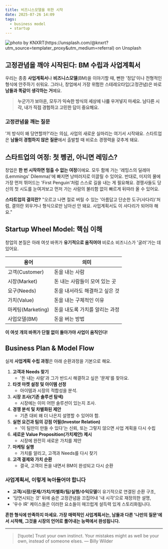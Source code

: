 ```yaml
---
title: 비즈니스모델을 위한 시작
date: 2025-07-26 14:09
tags:
  - business model
  - startup
---
```


![photo by KNXRT(https://unsplash.com/@knxrt?utm_source=templater_proxy&utm_medium=referral) on Unsplash](https://images.unsplash.com/photo-1674056982333-5a2f304e4906?crop=entropy&cs=srgb&fm=jpg&ixid=M3w2NDU1OTF8MHwxfHJhbmRvbXx8fHx8fHx8fDE3NTM1MDY1OTl8&ixlib=rb-4.1.0&q=85&w=800&h=460)

## 고정관념을 깨야 시작된다: BM 수립과 사업계획서

우리는 종종 **사업계획서**나 **비즈니스모델**(BM)을 이야기할 때, 뻔한 '정답'이나 전형적인 형식에 안주하기 쉬워요.
그러나, 창업에서 가장 위험한 스테레오타입(고정관념)은 바로 **남들과 똑같이 생각하는 거**예요.

> **누군가가 보아온, 모두가 익숙한 방식의 세상에 나를 우겨넣지 마세요.
> 남다른 시각, 내가 직접 경험하고 고민한 답이 중요해요.**

### 고정관념을 깨는 질문

'저 방식이 왜 당연할까?'라는 의심, 사업의 새로운 실마리는 여기서 시작돼요.
스타트업은 **남들이 경험하지 않은 질문**에서 출발할 때 비로소 경쟁력을 갖추게 돼요.

## 스타트업의 여정: 첫 펭귄, 아니면 레밍스?

창업은 **한 번 시작하면 멈출 수 없는 여정**이에요.
모두 함께 가는 '레밍스의 딜레마(Lemmings' Dilemma)'에 빠지면 낭떠러지로 이끌릴 수 있어요.
반대로, 미지의 물에 가장 먼저 뛰어드는 'First Penguin'처럼 스스로 길을 내는 게 필요해요.
경쟁사들도 당신의 첫 시도를 눈여겨보고 먼저 가는 사람의 불리함 없이 빠르게 뒤따라 올 수 있어요.

**스타트업의 결의란?**
"오르고 나면 절로 버릴 수 있는 '아름답고 단순한 도구(사다리)'처럼, 결의란 외우거나 형식으로만 남아선 안 돼요. 사업계획서도 이 사다리가 되어야 해요."

## Startup Wheel Model: 핵심 이해

창업의 본질은 아래 여섯 바퀴가 **유기적으로 움직여야** 비로소 비즈니스가 '굴러'가는 데 있어요.

| 용어              | 의미                           |
| ----------------- | ------------------------------ |
| 고객(Customer)    | 돈을 내는 사람                 |
| 시장(Market)      | 돈 내는 사람들이 모여 있는 곳  |
| 요구(Needs)       | 돈을 내서라도 해결하고 싶은 것 |
| 가치(Value)       | 돈을 내는 구체적인 이유        |
| 마케팅(Marketing) | 돈을 내도록 가치를 알리는 과정 |
| 사업모델(BM)      | 돈을 버는 방법                 |

**이 여섯 개의 바퀴가 단절 없이 돌아가야 사업이 움직인다!**

## Business Plan & Model Flow

실제 **사업계획 수립 과정**은 아래 순환과정을 기본으로 해요.

1. **고객과 Needs 찾기**
   - '돈 내는 사람'과 그가 반드시 해결하고 싶은 '문제'를 찾아요.
2. **타겟 마켓 설정 및 아이템 선정**
   - 아이템과 시장의 적합성을 분석.
3. **시장 조사(기존 솔루션 탐색)**
   - 시장에는 이미 어떤 솔루션이 있는지 조사.
4. **경쟁 분석 및 차별화된 제안**
   - 기존 대비 왜 더 나은지 설명할 수 있어야 함.
5. **실현 요건과 팀의 강점 어필(Investor Relation)**
   - '이 팀만이 만들 수 있다'는 신뢰, 또는 그렇지 않으면 사업 계획을 다시 수립
6. **새로운 Value Proposition(가치제안) 제시**
   - 시장에 완전히 새로운 가치를 제안
7. **마케팅 실행**
   - 가치를 알리고, 고객과 Needs를 다시 찾기
8. **고객 결제와 가치 순환**
   - 결국, 고객이 돈을 내면서 BM이 완성되고 다시 순환

### 사업계획서, 이렇게 녹아들어야 합니다

- **고객/시장/문제/가치/차별화/팀/실행/수익모델**이 유기적으로 연결된 순환 구조,
- '당연시되는 것' 뒤에 숨은 고정관념을 끄집어내 '내 시각'으로 재정의한 설명,
- '우수 IR' 케이스들은 이러한 요소들이 매끄럽게 설득력 있게 스토리화됩니다.

**흔한 형식에 만족하지 마세요. 가장 매력적인 사업계획서는, 남들과 다른 '나만의 질문’에서 시작해, 그것을 시장의 언어로 풀어내는 능력에서 완성됩니다.**

---

> [!quote] Trust your own instinct. Your mistakes might as well be your own, instead of someone elses.
> — Billy Wilder
